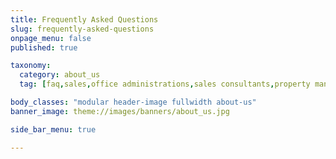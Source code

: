 ```yaml
---
title: Frequently Asked Questions
slug: frequently-asked-questions
onpage_menu: false
published: true

taxonomy:
  category: about_us
  tag: [faq,sales,office administrations,sales consultants,property managers,property managers,business owners,managers]

body_classes: "modular header-image fullwidth about-us"
banner_image: theme://images/banners/about_us.jpg

side_bar_menu: true

---
```


<!-- Page content specified in the faq.html.twig template. -->